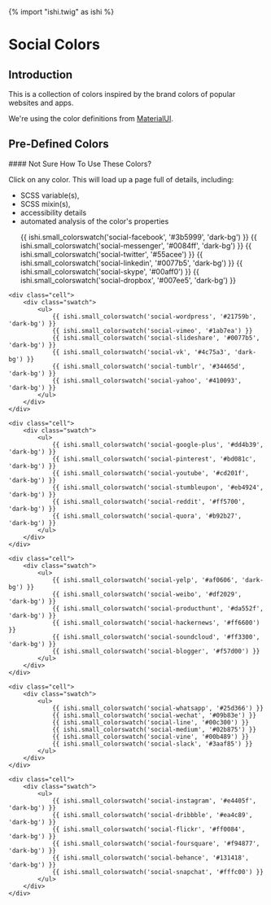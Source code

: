 {% import "ishi.twig" as ishi %}
# Social Colors

## Introduction

This is a collection of colors inspired by the brand colors of popular websites and apps.

We're using the color definitions from [MaterialUI](https://www.materialui.co).

## Pre-Defined Colors

<div class="callout callout--info" markdown="1">
#### Not Sure How To Use These Colors?

Click on any color. This will load up a page full of details, including:

- SCSS variable(s),
- SCSS mixin(s),
- accessibility details
- automated analysis of the color's properties
</div>

<div class="grid">
    <div class="cell">
        <div class="swatch">
            <ul>
                {{ ishi.small_colorswatch('social-facebook', '#3b5999', 'dark-bg') }}
                {{ ishi.small_colorswatch('social-messenger', '#0084ff', 'dark-bg') }}
                {{ ishi.small_colorswatch('social-twitter', '#55acee') }}
                {{ ishi.small_colorswatch('social-linkedin', '#0077b5', 'dark-bg') }}
                {{ ishi.small_colorswatch('social-skype', '#00aff0') }}
                {{ ishi.small_colorswatch('social-dropbox', '#007ee5', 'dark-bg') }}
            </ul>
        </div>
    </div>

    <div class="cell">
        <div class="swatch">
            <ul>
                {{ ishi.small_colorswatch('social-wordpress', '#21759b', 'dark-bg') }}
                {{ ishi.small_colorswatch('social-vimeo', '#1ab7ea') }}
                {{ ishi.small_colorswatch('social-slideshare', '#0077b5', 'dark-bg') }}
                {{ ishi.small_colorswatch('social-vk', '#4c75a3', 'dark-bg') }}
                {{ ishi.small_colorswatch('social-tumblr', '#34465d', 'dark-bg') }}
                {{ ishi.small_colorswatch('social-yahoo', '#410093', 'dark-bg') }}
            </ul>
        </div>
    </div>

    <div class="cell">
        <div class="swatch">
            <ul>
                {{ ishi.small_colorswatch('social-google-plus', '#dd4b39', 'dark-bg') }}
                {{ ishi.small_colorswatch('social-pinterest', '#bd081c', 'dark-bg') }}
                {{ ishi.small_colorswatch('social-youtube', '#cd201f', 'dark-bg') }}
                {{ ishi.small_colorswatch('social-stumbleupon', '#eb4924', 'dark-bg') }}
                {{ ishi.small_colorswatch('social-reddit', '#ff5700', 'dark-bg') }}
                {{ ishi.small_colorswatch('social-quora', '#b92b27', 'dark-bg') }}
            </ul>
        </div>
    </div>

    <div class="cell">
        <div class="swatch">
            <ul>
                {{ ishi.small_colorswatch('social-yelp', '#af0606', 'dark-bg') }}
                {{ ishi.small_colorswatch('social-weibo', '#df2029', 'dark-bg') }}
                {{ ishi.small_colorswatch('social-producthunt', '#da552f', 'dark-bg') }}
                {{ ishi.small_colorswatch('social-hackernews', '#ff6600') }}
                {{ ishi.small_colorswatch('social-soundcloud', '#ff3300', 'dark-bg') }}
                {{ ishi.small_colorswatch('social-blogger', '#f57d00') }}
            </ul>
        </div>
    </div>

    <div class="cell">
        <div class="swatch">
            <ul>
                {{ ishi.small_colorswatch('social-whatsapp', '#25d366') }}
                {{ ishi.small_colorswatch('social-wechat', '#09b83e') }}
                {{ ishi.small_colorswatch('social-line', '#00c300') }}
                {{ ishi.small_colorswatch('social-medium', '#02b875') }}
                {{ ishi.small_colorswatch('social-vine', '#00b489') }}
                {{ ishi.small_colorswatch('social-slack', '#3aaf85') }}
            </ul>
        </div>
    </div>

    <div class="cell">
        <div class="swatch">
            <ul>
                {{ ishi.small_colorswatch('social-instagram', '#e4405f', 'dark-bg') }}
                {{ ishi.small_colorswatch('social-dribbble', '#ea4c89', 'dark-bg') }}
                {{ ishi.small_colorswatch('social-flickr', '#ff0084', 'dark-bg') }}
                {{ ishi.small_colorswatch('social-foursquare', '#f94877', 'dark-bg') }}
                {{ ishi.small_colorswatch('social-behance', '#131418', 'dark-bg') }}
                {{ ishi.small_colorswatch('social-snapchat', '#fffc00') }}
            </ul>
        </div>
    </div>
</div>